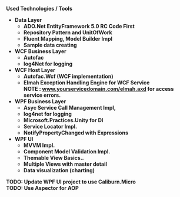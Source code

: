 <strong> Used Technologies / Tools <strong>
- Data Layer
	- <strong>ADO.Net EntityFramework 5.0 RC</strong> Code First
	- Repository Pattern and UnitOfWork
	- Fluent Mapping, Model Builder Impl
	- Sample data creating
- WCF Business Layer
	- Autofac
	- <strong>log4Net</strong> for logging
- WCF Host Layer
	- <strong>Autofac.Wcf</strong> (<strong>WCF</strong> implementation)
	- <strong>Elmah</strong> Exception Handling Engine for WCF Service
		<br/><strong>NOTE :</strong> www.yourservicedomain.com/elmah.axd for access service errors.
- WPF Business Layer
	- Asyc Service Call Management Impl,
	- <strong>log4net</strong> for logging
	- <strong>Microsoft.Practices.Unity</strong> for DI
	- Service Locator Impl.
	- NotifyPropertyChanged with Expressions
- WPF UI
	- <strong>MVVM</strong> Impl.
	- Component Model Validation Impl.
	- Themable View Basics..
	- Multiple Views with master detail
	- Data visualization (charting)

**TODO: Update WPF UI project to use Caliburn.Micro**<br/>
**TODO: Use Aspector for AOP**
